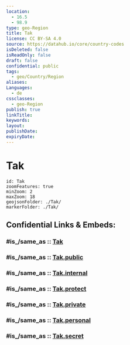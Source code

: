 ```yaml
---
location:
  - 16.5
  - 98.9
type: geo-Region
title: Tak
license: CC BY-SA 4.0
source: https://datahub.io/core/country-codes
isDeleted: false
isReadOnly: false
draft: false
confidential: public
tags:
  - geo/Country/Region
aliases:
Languages:
  - de
cssclasses:
  - geo-Region
publish: true
linkTitle:
keywords:
layout:
publishDate:
expiryDate:
---
```


# Tak

```leaflet
id: Tak
zoomFeatures: true 
minZoom: 2 
maxZoom: 18
geojsonFolder: ./Tak/
markerFolder: ./Tak/
```


## Confidential Links & Embeds: 

### #is_/same_as :: [Tak](/_Standards/Earth/Continent/Asia/Asia~South~East/Thailand/Provinces~Thailand/Tak.md) 

### #is_/same_as :: [Tak.public](/_public/Earth/Continent/Asia/Asia~South~East/Thailand/Provinces~Thailand/Tak.public.md) 

### #is_/same_as :: [Tak.internal](/_internal/Earth/Continent/Asia/Asia~South~East/Thailand/Provinces~Thailand/Tak.internal.md) 

### #is_/same_as :: [Tak.protect](/_protect/Earth/Continent/Asia/Asia~South~East/Thailand/Provinces~Thailand/Tak.protect.md) 

### #is_/same_as :: [Tak.private](/_private/Earth/Continent/Asia/Asia~South~East/Thailand/Provinces~Thailand/Tak.private.md) 

### #is_/same_as :: [Tak.personal](/_personal/Earth/Continent/Asia/Asia~South~East/Thailand/Provinces~Thailand/Tak.personal.md) 

### #is_/same_as :: [Tak.secret](/_secret/Earth/Continent/Asia/Asia~South~East/Thailand/Provinces~Thailand/Tak.secret.md)

